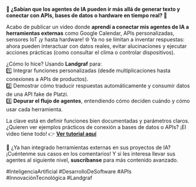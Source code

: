 **🚀 ¿Sabían que los agentes de IA pueden ir más allá de generar texto y conectar con APIs, bases de datos o hardware en tiempo real? 🚀**  

Acabo de publicar un video donde **aprendí a conectar mis agentes de IA a herramientas externas** como Google Calendar, APIs personalizadas, sensores IoT ¡y hasta hardware! 🌐 Ya no se limitan a inventar respuestas: ahora pueden interactuar con datos reales, evitar alucinaciones y ejecutar acciones prácticas (como consultar el clima o controlar dispositivos).  

¿Cómo lo hice? Usando **Landgraf** para:  
1️⃣ Integrar funciones personalizadas (desde multiplicaciones hasta conexiones a APIs de productos).  
2️⃣ Demostrar cómo traducir respuestas automáticamente y consumir datos de una API fake de Platzi.  
3️⃣ **Depurar el flujo de agentes**, entendiendo cómo deciden cuándo y cómo usar cada herramienta.  

La clave está en definir funciones bien documentadas y parámetros claros. ¿Quieren ver ejemplos prácticos de conexión a bases de datos o APIs? ¡El video tiene todo! 👉 [**Ver tutorial aquí**](https://youtu.be/DfPCIrYTlT4)  

🚀 ¿Ya han integrado herramientas externas en sus proyectos de IA? ¡Cuéntenme sus casos en los comentarios! Y si les interesa llevar sus agentes al siguiente nivel, **suscríbanse** para más contenido avanzado.  

#InteligenciaArtificial #DesarrolloDeSoftware #APIs #InnovaciónTecnológica #Landgraf